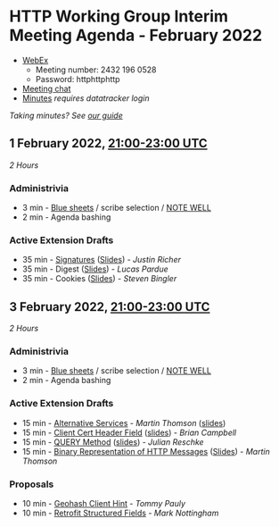# HTTP Working Group Interim Meeting Agenda - February 2022

* [WebEx](https://ietf.webex.com/ietf/j.php?MTID=m9436bd84462b9d4d5806660a17bc7fa7)
  - Meeting number: 2432 196 0528
  - Password: httphttphttp
* [Meeting chat](xmpp:httpbis@jabber.ietf.org?join)
* [Minutes](https://notes.ietf.org/notes-httpbis-22-02) _requires datatracker login_

*Taking minutes? See [our guide](https://github.com/httpwg/wiki/wiki/TakingMinutes)*


## 1 February 2022, [21:00-23:00 UTC](https://www.timeanddate.com/worldclock/fixedtime.html?msg=HTTPbis+Interim+Meeting+Session+I%2C+February+2021&iso=20220201T21&p1=1440&ah=2)

_2 Hours_

### Administrivia

*  3 min - [Blue sheets](https://notes.ietf.org/bluesheet-httpbis-22-02) / scribe selection / [NOTE WELL](https://www.ietf.org/about/note-well/)
*  2 min - Agenda bashing

### Active Extension Drafts

* 35 min - [Signatures](https://www.ietf.org/archive/id/draft-ietf-httpbis-message-signatures-08.html) ([Slides](signatures.pdf)) - _Justin Richer_
* 35 min - Digest ([Slides](digests.pdf)) - _Lucas Pardue_
* 35 min - Cookies ([Slides](draft-ietf-httpbis-rfc6265bis.pdf)) - _Steven Bingler_
 

## 3 February 2022, [21:00-23:00 UTC](https://www.timeanddate.com/worldclock/fixedtime.html?msg=HTTPbis+Interim+Meeting+Session+II%2C+February+2021&iso=20220203T21&p1=1440&ah=2)

_2 Hours_

### Administrivia

*  3 min - [Blue sheets](https://notes.ietf.org/bluesheet-httpbis-22-02) / scribe selection / [NOTE WELL](https://www.ietf.org/about/note-well/)
*  2 min - Agenda bashing

### Active Extension Drafts

* 15 min - [Alternative Services](https://httpwg.org/http-extensions/draft-ietf-httpbis-rfc7838bis.html) - _Martin Thomson_ ([slides](alt-svc.pdf))
* 15 min - [Client Cert Header Field](https://datatracker.ietf.org/doc/html/draft-ietf-httpbis-client-cert-field) ([slides](client-cert.pdf)) - _Brian Campbell_
* 15 min - [QUERY Method](https://httpwg.org/http-extensions/draft-ietf-httpbis-safe-method-w-body.html) ([slides](query.pdf)) - _Julian Reschke_
* 15 min - [Binary Representation of HTTP Messages](https://httpwg.org/http-extensions/draft-ietf-httpbis-binary-message.html) ([Slides](binary-messages.pdf)) - _Martin Thomson_

### Proposals

* 10 min - [Geohash Client Hint](https://datatracker.ietf.org/doc/draft-pauly-httpbis-geohash-hint/) - _Tommy Pauly_
* 10 min - [Retrofit Structured Fields](https://mnot.github.io/I-D/draft-nottingham-http-structure-retrofit.html) - _Mark Nottingham_
